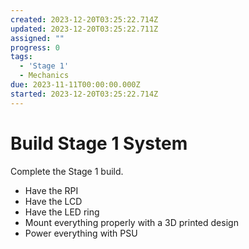 ```yaml
---
created: 2023-12-20T03:25:22.714Z
updated: 2023-12-20T03:25:22.711Z
assigned: ""
progress: 0
tags:
  - 'Stage 1'
  - Mechanics
due: 2023-11-11T00:00:00.000Z
started: 2023-12-20T03:25:22.714Z
---
```


# Build Stage 1 System

Complete the Stage 1 build.
- Have the RPI
- Have the LCD
- Have the LED ring
- Mount everything properly with a 3D printed design
- Power everything with PSU
